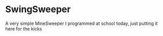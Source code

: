 # SwingSweeper
A very simple MineSweeper I programmed at school today, just putting it here for the kicks
